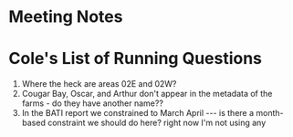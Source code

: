 # Meeting Notes

# Cole's List of Running Questions

1. Where the heck are areas 02E and 02W?
2. Cougar Bay, Oscar, and Arthur don't appear in the metadata of the farms - do they have another name??
3. In the BATI report we constrained to March April --- is there a month-based constraint we should do here? right now I'm not using any 
